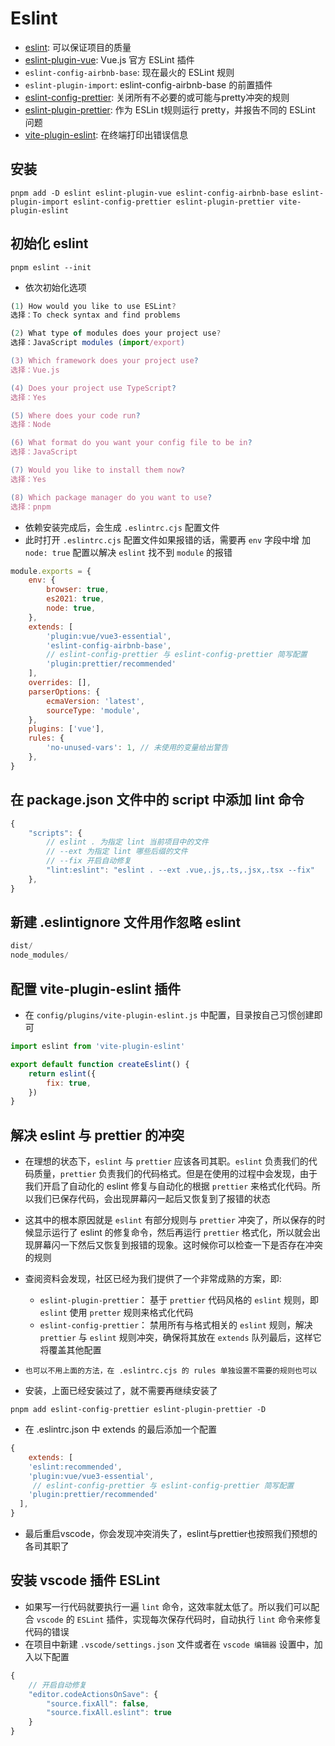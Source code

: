 # Eslint
- [eslint](https://zh-hans.eslint.org/docs/latest/user-guide/getting-started): 可以保证项目的质量
- [eslint-plugin-vue](https://eslint.vuejs.org/user-guide/): Vue.js 官方 ESLint 插件
- `eslint-config-airbnb-base`: 现在最火的 ESLint 规则
- `eslint-plugin-import`: eslint-config-airbnb-base 的前置插件
- [eslint-config-prettier](https://github.com/prettier/eslint-config-prettier): 关闭所有不必要的或可能与pretty冲突的规则
- [eslint-plugin-prettier](https://github.com/prettier/eslint-plugin-prettier): 作为 ESLin t规则运行 pretty，并报告不同的 ESLint 问题
- [vite-plugin-eslint](https://github.com/gxmari007/vite-plugin-eslint): 在终端打印出错误信息

## 安装
```
pnpm add -D eslint eslint-plugin-vue eslint-config-airbnb-base eslint-plugin-import eslint-config-prettier eslint-plugin-prettier vite-plugin-eslint
```

## 初始化 eslint
```
pnpm eslint --init
```

- 依次初始化选项
``` js
(1) How would you like to use ESLint?
选择：To check syntax and find problems

(2) What type of modules does your project use?
选择：JavaScript modules (import/export)

(3) Which framework does your project use?
选择：Vue.js

(4) Does your project use TypeScript?
选择：Yes

(5) Where does your code run?
选择：Node

(6) What format do you want your config file to be in?
选择：JavaScript

(7) Would you like to install them now?
选择：Yes

(8) Which package manager do you want to use?
选择：pnpm
```

- 依赖安装完成后，会生成 `.eslintrc.cjs` 配置文件
- 此时打开 `.eslintrc.cjs` 配置文件如果报错的话，需要再 `env` 字段中增 加 `node: true` 配置以解决 `eslint` 找不到 `module` 的报错
``` js
module.exports = {
	env: {
		browser: true,
		es2021: true,
		node: true,
	},
	extends: [
		'plugin:vue/vue3-essential',
		'eslint-config-airbnb-base',
		// eslint-config-prettier 与 eslint-config-prettier 简写配置
		'plugin:prettier/recommended'
	],
	overrides: [],
	parserOptions: {
		ecmaVersion: 'latest',
		sourceType: 'module',
	},
	plugins: ['vue'],
	rules: {
		'no-unused-vars': 1, // 未使用的变量给出警告
	},
}
```

## 在 package.json 文件中的 script 中添加 lint 命令
``` js
{
    "scripts": {
		// eslint . 为指定 lint 当前项目中的文件
		// --ext 为指定 lint 哪些后缀的文件
		// --fix 开启自动修复
		"lint:eslint": "eslint . --ext .vue,.js,.ts,.jsx,.tsx --fix"
	},
}
```

## 新建 .eslintignore 文件用作忽略 eslint
``` js
dist/
node_modules/
```

## 配置 vite-plugin-eslint 插件
- 在 `config/plugins/vite-plugin-eslint.js` 中配置，目录按自己习惯创建即可
``` js
import eslint from 'vite-plugin-eslint'

export default function createEslint() {
	return eslint({
		fix: true,
	})
}
```

## 解决 eslint 与 prettier 的冲突
- 在理想的状态下，`eslint` 与 `prettier` 应该各司其职。`eslint` 负责我们的代码质量，`prettier` 负责我们的代码格式。但是在使用的过程中会发现，由于我们开启了自动化的 eslint 修复与自动化的根据 `prettier` 来格式化代码。所以我们已保存代码，会出现屏幕闪一起后又恢复到了报错的状态
- 这其中的根本原因就是 `eslint` 有部分规则与 `prettier` 冲突了，所以保存的时候显示运行了 eslint 的修复命令，然后再运行 `prettier` 格式化，所以就会出现屏幕闪一下然后又恢复到报错的现象。这时候你可以检查一下是否存在冲突的规则
- 查阅资料会发现，社区已经为我们提供了一个非常成熟的方案，即:
    - `eslint-plugin-prettier`： 基于 `prettier` 代码风格的 `eslint` 规则，即 `eslint` 使用 `pretter` 规则来格式化代码
    - `eslint-config-prettier`： 禁用所有与格式相关的 `eslint` 规则，解决 `prettier` 与 `eslint` 规则冲突，确保将其放在 `extends` 队列最后，这样它将覆盖其他配置
- `也可以不用上面的方法，在 .eslintrc.cjs 的 rules 单独设置不需要的规则也可以`

- 安装，上面已经安装过了，就不需要再继续安装了
```
pnpm add eslint-config-prettier eslint-plugin-prettier -D
```

- 在 .eslintrc.json 中 extends 的最后添加一个配置
``` js
{
    extends: [
    'eslint:recommended',
    'plugin:vue/vue3-essential',
     // eslint-config-prettier 与 eslint-config-prettier 简写配置
    'plugin:prettier/recommended'
  ],
}
```

- 最后重启vscode，你会发现冲突消失了，eslint与prettier也按照我们预想的各司其职了

## 安装 vscode 插件 ESLint
- 如果写一行代码就要执行一遍 `lint` 命令，这效率就太低了。所以我们可以配合 `vscode` 的 `ESLint` 插件，实现每次保存代码时，自动执行 `lint` 命令来修复代码的错误
- 在项目中新建 `.vscode/settings.json` 文件或者在 `vscode 编辑器` 设置中，加入以下配置

``` js
{
    // 开启自动修复
    "editor.codeActionsOnSave": {
        "source.fixAll": false,
        "source.fixAll.eslint": true
    }
}
```